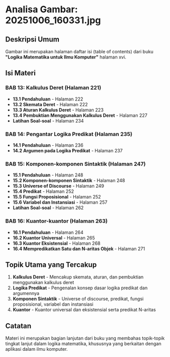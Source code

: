 # Analisa Gambar: 20251006_160331.jpg

## Deskripsi Umum
Gambar ini merupakan halaman daftar isi (table of contents) dari buku **"Logika Matematika untuk Ilmu Komputer"** halaman xvi.

## Isi Materi

### BAB 13: Kalkulus Deret (Halaman 221)
- **13.1 Pendahuluan** - Halaman 222
- **13.2 Skemata Deret** - Halaman 222
- **13.3 Aturan Kalkulus Deret** - Halaman 223
- **13.4 Pembuktian Menggunakan Kalkulus Deret** - Halaman 227
- **Latihan Soal-soal** - Halaman 234

### BAB 14: Pengantar Logika Predikat (Halaman 235)
- **14.1 Pendahuluan** - Halaman 236
- **14.2 Argumen pada Logika Predikat** - Halaman 237

### BAB 15: Komponen-komponen Sintaktik (Halaman 247)
- **15.1 Pendahuluan** - Halaman 248
- **15.2 Komponen-komponen Sintaktik** - Halaman 248
- **15.3 Universe of Discourse** - Halaman 249
- **15.4 Predikat** - Halaman 252
- **15.5 Fungsi Proposisional** - Halaman 252
- **15.6 Variabel dan Instansiasi** - Halaman 257
- **Latihan Soal-soal** - Halaman 262

### BAB 16: Kuantor-kuantor (Halaman 263)
- **16.1 Pendahuluan** - Halaman 264
- **16.2 Kuantor Universal** - Halaman 265
- **16.3 Kuantor Eksistensial** - Halaman 268
- **16.4 Mempredikatkan Satu dan N-aritas Objek** - Halaman 271

## Topik Utama yang Tercakup
1. **Kalkulus Deret** - Mencakup skemata, aturan, dan pembuktian menggunakan kalkulus deret
2. **Logika Predikat** - Pengenalan konsep dasar logika predikat dan argumennya
3. **Komponen Sintaktik** - Universe of discourse, predikat, fungsi proposisional, variabel dan instansiasi
4. **Kuantor** - Kuantor universal dan eksistensial serta predikat N-aritas

## Catatan
Materi ini merupakan bagian lanjutan dari buku yang membahas topik-topik tingkat lanjut dalam logika matematika, khususnya yang berkaitan dengan aplikasi dalam ilmu komputer.
